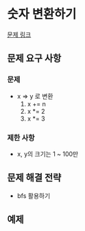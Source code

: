 # 숫자 변환하기

[문제 링크](https://school.programmers.co.kr/learn/courses/30/lessons/154538)

## 문제 요구 사항

### 문제

- x => y 로 변환
  1. x += n
  2. x *= 2
  3. x *= 3

### 제한 사항

- x, y의 크기는 1 ~ 100만

## 문제 해결 전략

- bfs 활용하기

## 예제

